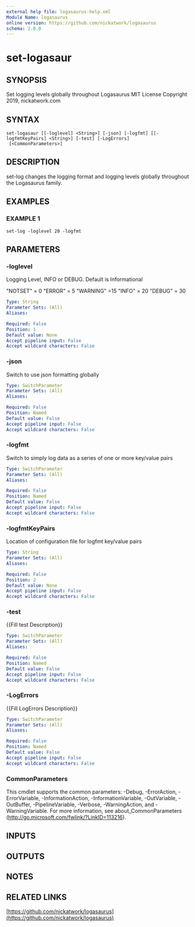 ```yaml
---
external help file: logasaurus-help.xml
Module Name: logasaurus
online version: https://github.com/nickatwork/logasaurus
schema: 2.0.0
---
```


# set-logasaur

## SYNOPSIS
Set logging levels globally throughout Logasaurus
MIT License Copyright 2019, nickatwork.com

## SYNTAX

```
set-logasaur [[-loglevel] <String>] [-json] [-logfmt] [[-logfmtKeyPairs] <String>] [-test] [-LogErrors]
 [<CommonParameters>]
```

## DESCRIPTION
set-log changes the logging format and logging levels globally throughout the Logasaurus family.

## EXAMPLES

### EXAMPLE 1
```
set-log -loglevel 20 -logfmt
```

## PARAMETERS

### -loglevel
Logging Level, INFO or DEBUG.
Default is Informational

"NOTSET" = 0
"ERROR" = 5
"WARNING" =15
"INFO" = 20
"DEBUG" = 30

```yaml
Type: String
Parameter Sets: (All)
Aliases:

Required: False
Position: 1
Default value: None
Accept pipeline input: False
Accept wildcard characters: False
```

### -json
Switch to use json formatting globally

```yaml
Type: SwitchParameter
Parameter Sets: (All)
Aliases:

Required: False
Position: Named
Default value: False
Accept pipeline input: False
Accept wildcard characters: False
```

### -logfmt
Switch to simply log data as a series of one or more key/value pairs

```yaml
Type: SwitchParameter
Parameter Sets: (All)
Aliases:

Required: False
Position: Named
Default value: False
Accept pipeline input: False
Accept wildcard characters: False
```

### -logfmtKeyPairs
Location of configuration file for logfmt key/value pairs

```yaml
Type: String
Parameter Sets: (All)
Aliases:

Required: False
Position: 2
Default value: None
Accept pipeline input: False
Accept wildcard characters: False
```

### -test
{{Fill test Description}}

```yaml
Type: SwitchParameter
Parameter Sets: (All)
Aliases:

Required: False
Position: Named
Default value: False
Accept pipeline input: False
Accept wildcard characters: False
```

### -LogErrors
{{Fill LogErrors Description}}

```yaml
Type: SwitchParameter
Parameter Sets: (All)
Aliases:

Required: False
Position: Named
Default value: False
Accept pipeline input: False
Accept wildcard characters: False
```

### CommonParameters
This cmdlet supports the common parameters: -Debug, -ErrorAction, -ErrorVariable, -InformationAction, -InformationVariable, -OutVariable, -OutBuffer, -PipelineVariable, -Verbose, -WarningAction, and -WarningVariable.
For more information, see about_CommonParameters (http://go.microsoft.com/fwlink/?LinkID=113216).

## INPUTS

## OUTPUTS

## NOTES

## RELATED LINKS

[https://github.com/nickatwork/logasaurus](https://github.com/nickatwork/logasaurus)

